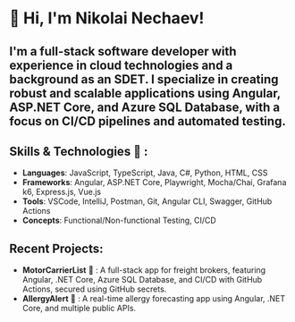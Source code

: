 # 👋 Hi, I'm Nikolai Nechaev! 

## I'm a full-stack software developer with experience in cloud technologies and a background as an SDET. I specialize in creating robust and scalable applications using Angular, ASP.NET Core, and Azure SQL Database, with a focus on CI/CD pipelines and automated testing.

## Skills & Technologies :person_fencing: :
* **Languages**: JavaScript, TypeScript, Java, C#, Python, HTML, CSS
* **Frameworks**: Angular, ASP.NET Core, Playwright, Mocha/Chai, Grafana k6, Express.js, Vue.js
* **Tools**: VSCode, IntelliJ, Postman, Git, Angular CLI, Swagger, GitHub Actions
* **Concepts**: Functional/Non-functional Testing, CI/CD

## Recent Projects:
* **MotorCarrierList** :articulated_lorry: : A full-stack app for freight brokers, featuring Angular, .NET Core, Azure SQL Database, and CI/CD with GitHub Actions, secured using GitHub secrets.
* **AllergyAlert** :sneezing_face: : A real-time allergy forecasting app using Angular, .NET Core, and multiple public APIs.
